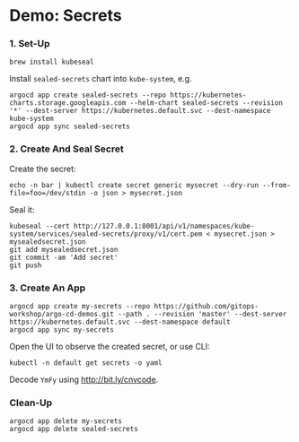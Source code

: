 # Demo: Secrets

### 1. Set-Up

```
brew install kubeseal
```

Install `sealed-secrets` chart into `kube-system`, e.g.

```
argocd app create sealed-secrets --repo https://kubernetes-charts.storage.googleapis.com --helm-chart sealed-secrets --revision '*' --dest-server https://kubernetes.default.svc --dest-namespace kube-system 
argocd app sync sealed-secrets
```

### 2. Create And Seal Secret

Create the secret:

```
echo -n bar | kubectl create secret generic mysecret --dry-run --from-file=foo=/dev/stdin -o json > mysecret.json
```

Seal it:

```
kubeseal --cert http://127.0.0.1:8001/api/v1/namespaces/kube-system/services/sealed-secrets/proxy/v1/cert.pem < mysecret.json > mysealedsecret.json
git add mysealedsecret.json
git commit -am 'Add secret'
git push
```

### 3. Create An App

```
argocd app create my-secrets --repo https://github.com/gitops-workshop/argo-cd-demos.git --path . --revision 'master' --dest-server https://kubernetes.default.svc --dest-namespace default
argocd app sync my-secrets
```

Open the UI to observe the created secret, or use CLI:

```
kubectl -n default get secrets -o yaml
```

Decode `YmFy` using http://bit.ly/cnvcode.

### Clean-Up

```
argocd app delete my-secrets
argocd app delete sealed-secrets
```

